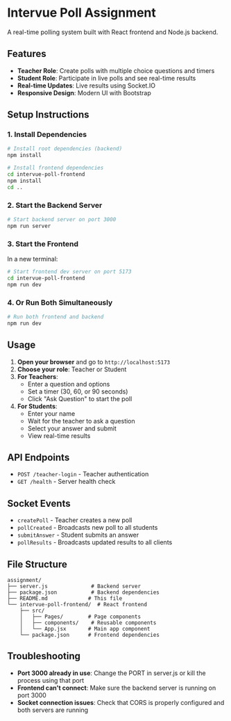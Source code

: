 # Intervue Poll Assignment

A real-time polling system built with React frontend and Node.js backend.

## Features

- **Teacher Role**: Create polls with multiple choice questions and timers
- **Student Role**: Participate in live polls and see real-time results
- **Real-time Updates**: Live results using Socket.IO
- **Responsive Design**: Modern UI with Bootstrap

## Setup Instructions

### 1. Install Dependencies

```bash
# Install root dependencies (backend)
npm install

# Install frontend dependencies
cd intervue-poll-frontend
npm install
cd ..
```

### 2. Start the Backend Server

```bash
# Start backend server on port 3000
npm run server
```

### 3. Start the Frontend

In a new terminal:

```bash
# Start frontend dev server on port 5173
cd intervue-poll-frontend
npm run dev
```

### 4. Or Run Both Simultaneously

```bash
# Run both frontend and backend
npm run dev
```

## Usage

1. **Open your browser** and go to `http://localhost:5173`
2. **Choose your role**: Teacher or Student
3. **For Teachers**:
   - Enter a question and options
   - Set a timer (30, 60, or 90 seconds)
   - Click "Ask Question" to start the poll
4. **For Students**:
   - Enter your name
   - Wait for the teacher to ask a question
   - Select your answer and submit
   - View real-time results

## API Endpoints

- `POST /teacher-login` - Teacher authentication
- `GET /health` - Server health check

## Socket Events

- `createPoll` - Teacher creates a new poll
- `pollCreated` - Broadcasts new poll to all students
- `submitAnswer` - Student submits an answer
- `pollResults` - Broadcasts updated results to all clients

## File Structure

```
assignment/
├── server.js              # Backend server
├── package.json           # Backend dependencies
├── README.md             # This file
└── intervue-poll-frontend/  # React frontend
    ├── src/
    │   ├── Pages/        # Page components
    │   ├── components/    # Reusable components
    │   └── App.jsx       # Main app component
    └── package.json      # Frontend dependencies
```

## Troubleshooting

- **Port 3000 already in use**: Change the PORT in server.js or kill the process using that port
- **Frontend can't connect**: Make sure the backend server is running on port 3000
- **Socket connection issues**: Check that CORS is properly configured and both servers are running
